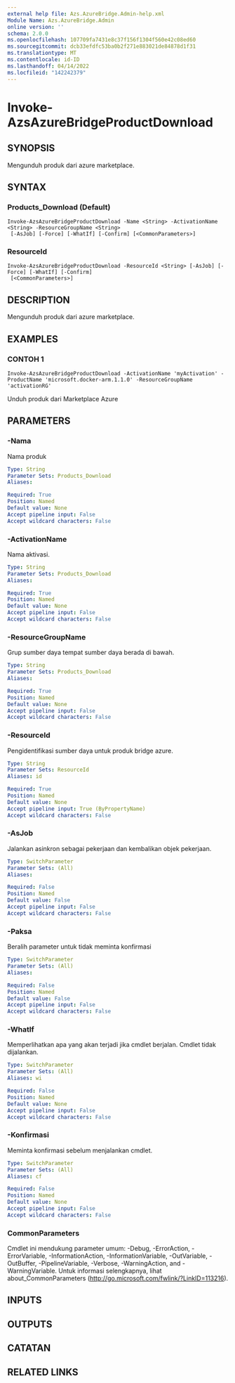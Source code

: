 ```yaml
---
external help file: Azs.AzureBridge.Admin-help.xml
Module Name: Azs.AzureBridge.Admin
online version: ''
schema: 2.0.0
ms.openlocfilehash: 107709fa7431e8c37f156f1304f560e42c08ed60
ms.sourcegitcommit: dcb33efdfc53ba0b2f271e883021de84878d1f31
ms.translationtype: MT
ms.contentlocale: id-ID
ms.lasthandoff: 04/14/2022
ms.locfileid: "142242379"
---
```

# Invoke-AzsAzureBridgeProductDownload

## SYNOPSIS
Mengunduh produk dari azure marketplace.

## SYNTAX

### Products_Download (Default)
```
Invoke-AzsAzureBridgeProductDownload -Name <String> -ActivationName <String> -ResourceGroupName <String>
 [-AsJob] [-Force] [-WhatIf] [-Confirm] [<CommonParameters>]
```

### ResourceId
```
Invoke-AzsAzureBridgeProductDownload -ResourceId <String> [-AsJob] [-Force] [-WhatIf] [-Confirm]
 [<CommonParameters>]
```

## DESCRIPTION
Mengunduh produk dari azure marketplace.

## EXAMPLES

### CONTOH 1
```
Invoke-AzsAzureBridgeProductDownload -ActivationName 'myActivation' -ProductName 'microsoft.docker-arm.1.1.0' -ResourceGroupName 'activationRG'
```

Unduh produk dari Marketplace Azure

## PARAMETERS

### -Nama
Nama produk

```yaml
Type: String
Parameter Sets: Products_Download
Aliases:

Required: True
Position: Named
Default value: None
Accept pipeline input: False
Accept wildcard characters: False
```

### -ActivationName
Nama aktivasi.

```yaml
Type: String
Parameter Sets: Products_Download
Aliases:

Required: True
Position: Named
Default value: None
Accept pipeline input: False
Accept wildcard characters: False
```

### -ResourceGroupName
Grup sumber daya tempat sumber daya berada di bawah.

```yaml
Type: String
Parameter Sets: Products_Download
Aliases:

Required: True
Position: Named
Default value: None
Accept pipeline input: False
Accept wildcard characters: False
```

### -ResourceId
Pengidentifikasi sumber daya untuk produk bridge azure.

```yaml
Type: String
Parameter Sets: ResourceId
Aliases: id

Required: True
Position: Named
Default value: None
Accept pipeline input: True (ByPropertyName)
Accept wildcard characters: False
```

### -AsJob
Jalankan asinkron sebagai pekerjaan dan kembalikan objek pekerjaan.


```yaml
Type: SwitchParameter
Parameter Sets: (All)
Aliases:

Required: False
Position: Named
Default value: False
Accept pipeline input: False
Accept wildcard characters: False
```

### -Paksa
Beralih parameter untuk tidak meminta konfirmasi

```yaml
Type: SwitchParameter
Parameter Sets: (All)
Aliases:

Required: False
Position: Named
Default value: False
Accept pipeline input: False
Accept wildcard characters: False
```

### -WhatIf
Memperlihatkan apa yang akan terjadi jika cmdlet berjalan.
Cmdlet tidak dijalankan.

```yaml
Type: SwitchParameter
Parameter Sets: (All)
Aliases: wi

Required: False
Position: Named
Default value: None
Accept pipeline input: False
Accept wildcard characters: False
```

### -Konfirmasi
Meminta konfirmasi sebelum menjalankan cmdlet.

```yaml
Type: SwitchParameter
Parameter Sets: (All)
Aliases: cf

Required: False
Position: Named
Default value: None
Accept pipeline input: False
Accept wildcard characters: False
```

### CommonParameters
Cmdlet ini mendukung parameter umum: -Debug, -ErrorAction, -ErrorVariable, -InformationAction, -InformationVariable, -OutVariable, -OutBuffer, -PipelineVariable, -Verbose, -WarningAction, and -WarningVariable. Untuk informasi selengkapnya, lihat about_CommonParameters (http://go.microsoft.com/fwlink/?LinkID=113216).

## INPUTS

## OUTPUTS

## CATATAN

## RELATED LINKS
